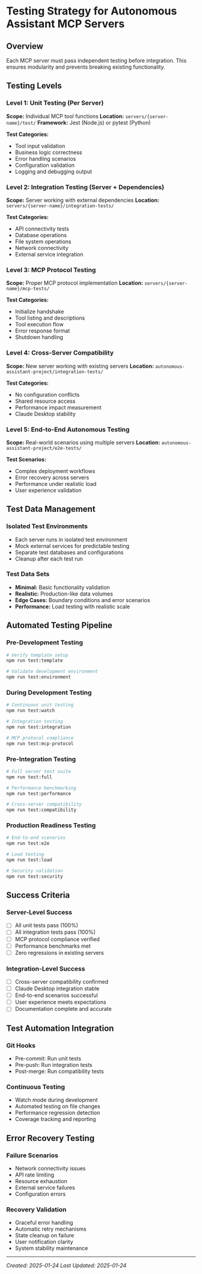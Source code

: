 # Testing Strategy for Autonomous Assistant MCP Servers

## Overview
Each MCP server must pass independent testing before integration. This ensures modularity and prevents breaking existing functionality.

## Testing Levels

### Level 1: Unit Testing (Per Server)
**Scope:** Individual MCP tool functions
**Location:** `servers/{server-name}/test/`
**Framework:** Jest (Node.js) or pytest (Python)

**Test Categories:**
- Tool input validation
- Business logic correctness
- Error handling scenarios
- Configuration validation
- Logging and debugging output

### Level 2: Integration Testing (Server + Dependencies)
**Scope:** Server working with external dependencies
**Location:** `servers/{server-name}/integration-tests/`

**Test Categories:**
- API connectivity tests
- Database operations
- File system operations
- Network connectivity
- External service integration

### Level 3: MCP Protocol Testing
**Scope:** Proper MCP protocol implementation
**Location:** `servers/{server-name}/mcp-tests/`

**Test Categories:**
- Initialize handshake
- Tool listing and descriptions
- Tool execution flow
- Error response format
- Shutdown handling

### Level 4: Cross-Server Compatibility
**Scope:** New server working with existing servers
**Location:** `autonomous-assistant-project/integration-tests/`

**Test Categories:**
- No configuration conflicts
- Shared resource access
- Performance impact measurement
- Claude Desktop stability

### Level 5: End-to-End Autonomous Testing
**Scope:** Real-world scenarios using multiple servers
**Location:** `autonomous-assistant-project/e2e-tests/`

**Test Scenarios:**
- Complex deployment workflows
- Error recovery across servers
- Performance under realistic load
- User experience validation

## Test Data Management

### Isolated Test Environments
- Each server runs in isolated test environment
- Mock external services for predictable testing
- Separate test databases and configurations
- Cleanup after each test run

### Test Data Sets
- **Minimal:** Basic functionality validation
- **Realistic:** Production-like data volumes
- **Edge Cases:** Boundary conditions and error scenarios
- **Performance:** Load testing with realistic scale

## Automated Testing Pipeline

### Pre-Development Testing
```bash
# Verify template setup
npm run test:template

# Validate development environment
npm run test:environment
```

### During Development Testing
```bash
# Continuous unit testing
npm run test:watch

# Integration testing
npm run test:integration

# MCP protocol compliance
npm run test:mcp-protocol
```

### Pre-Integration Testing
```bash
# Full server test suite
npm run test:full

# Performance benchmarking
npm run test:performance

# Cross-server compatibility
npm run test:compatibility
```

### Production Readiness Testing
```bash
# End-to-end scenarios
npm run test:e2e

# Load testing
npm run test:load

# Security validation
npm run test:security
```

## Success Criteria

### Server-Level Success
- [ ] All unit tests pass (100%)
- [ ] All integration tests pass (100%)
- [ ] MCP protocol compliance verified
- [ ] Performance benchmarks met
- [ ] Zero regressions in existing servers

### Integration-Level Success
- [ ] Cross-server compatibility confirmed
- [ ] Claude Desktop integration stable
- [ ] End-to-end scenarios successful
- [ ] User experience meets expectations
- [ ] Documentation complete and accurate

## Test Automation Integration

### Git Hooks
- Pre-commit: Run unit tests
- Pre-push: Run integration tests
- Post-merge: Run compatibility tests

### Continuous Testing
- Watch mode during development
- Automated testing on file changes
- Performance regression detection
- Coverage tracking and reporting

## Error Recovery Testing

### Failure Scenarios
- Network connectivity issues
- API rate limiting
- Resource exhaustion
- External service failures
- Configuration errors

### Recovery Validation
- Graceful error handling
- Automatic retry mechanisms
- State cleanup on failure
- User notification clarity
- System stability maintenance

---
*Created: 2025-01-24*
*Last Updated: 2025-01-24*
